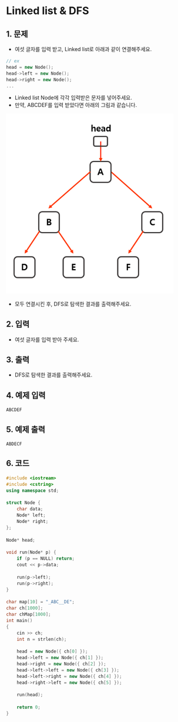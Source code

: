 # Linked list & DFS #

## 1. 문제

- 여섯 글자를 입력 받고, Linked list로 아래과 같이 연결해주세요.

```c++
// ex
head = new Node();
head->left = new Node();
head->right = new Node();
...
```

- Linked list Node에 각각 입력받은 문자를 넣어주세요.
- 만약, ABCDEF를 입력 받았다면 아래의 그림과 같습니다.

<img src="./Tree05.png" alt="Tree" style="zoom:80%;" />

- 모두 연결시킨 후, DFS로 탐색한 결과를 출력해주세요.

## 2. 입력
- 여섯 글자를 입력 받아 주세요.

## 3. 출력
- DFS로 탐색한 결과를 출력해주세요.

## 4. 예제 입력
```
ABCDEF
```

## 5. 예제 출력
```
ABDECF
```

## 6. 코드

```c++
#include <iostream>
#include <cstring>
using namespace std;

struct Node {
    char data;
    Node* left;
    Node* right;
};

Node* head;

void run(Node* p) {
    if (p == NULL) return;
    cout << p->data;

    run(p->left);
    run(p->right);
}

char map[10] = "_ABC__DE";
char ch[1000];
char chMap[1000];
int main()
{
    cin >> ch;
    int n = strlen(ch);
    
    head = new Node({ ch[0] });
    head->left = new Node({ ch[1] });
    head->right = new Node({ ch[2] });
    head->left->left = new Node({ ch[3] });
    head->left->right = new Node({ ch[4] });
    head->right->left = new Node({ ch[5] });

    run(head);

    return 0;
}
```
